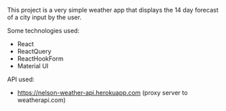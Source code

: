 This project is a very simple weather app that displays the 14 day forecast of a city input by the user.

Some technologies used:
- React
- ReactQuery
- ReactHookForm
- Material UI

API used:
- https://nelson-weather-api.herokuapp.com (proxy server to weatherapi.com)
